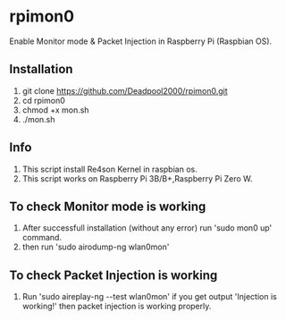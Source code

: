 # rpimon0
Enable Monitor mode &amp; Packet Injection in Raspberry Pi (Raspbian OS).

## Installation
1) git clone https://github.com/Deadpool2000/rpimon0.git
2) cd rpimon0
3) chmod +x mon.sh
4) ./mon.sh

## Info
1) This script install Re4son Kernel in raspbian os.
2) This script works on Raspberry Pi 3B/B+,Raspberry Pi Zero W.

## To check Monitor mode is working
1) After successfull installation (without any error) run 'sudo mon0 up' command.
2) then run 'sudo airodump-ng wlan0mon'

## To check Packet Injection is working
1) Run 'sudo aireplay-ng --test wlan0mon'
if you get output 'Injection is working!' then packet injection is working properly.
